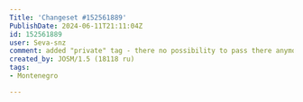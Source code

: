 ```yaml
---
Title: 'Changeset #152561889'
PublishDate: 2024-06-11T21:11:04Z
id: 152561889
user: Seva-snz
comment: added "private" tag - there no possibility to pass there anymore, added cliffs
created_by: JOSM/1.5 (18118 ru)
tags:
- Montenegro

---
```

